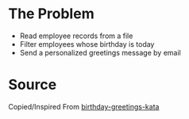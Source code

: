 # The Problem
 
* Read employee records from a file
* Filter employees whose birthday is today
* Send a personalized greetings message by email

# Source

Copied/Inspired From [birthday-greetings-kata](https://github.com/xpmatteo/birthday-greetings-kata)